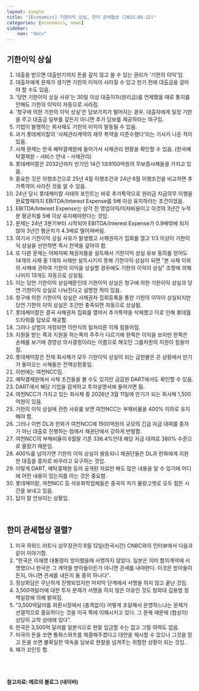 ```yaml
---
layout: single
title: "[Economics] 기한이익 상실, 한미 관세협상 (2025.09.12)"
categories: [economics, news]
sidebar:
    nav: "docs"
---
```


## 기한이익 상실
1. 대출을 받으면 대출만기까지 돈을 갚지 않고 쓸 수 있는 권리가 '기한의 이익'임.
1. 대출자에게 문제가 생기면 기한의 이익이 사라질 수 있고 만기 전에 대출금을 갚아야 할 수도 있음.
1. '당연 기한이익 상실 사유'는 30일 이상 대출이자(원리금)를 연체했을 때로 통지를 안해도 기한의 이익이 자동으로 사라짐.
1. '청구에 의한 기한의 이익 상실'은 담보가치가 떨어지는 경우, 대출자에게 일정 기한을 주고 대출금 일부를 갚든지 아니면 추가 담보를 제공하라는 여구임.
1. 기업이 발행하는 회사채도 기한의 이익이 발동될 수 있음.
1. 과거 롯데케미칼이 '사채관리계약의 재무 특약을 미준수했다'라는 기사가 나온 적이 있음.
1. 사채 문제는 한국 예탁결제원에 들어가서 사채관리 현황을 확인할 수 있음. (한국예탁결제원 - 서비스 안내 - 사채관리)
1. 롯데케미칼은 2032년까지 만기인 14건 1조9150억원의 무보증사채들을 가지고 있음.
1. 중요한 것은 이행조건으로 25년 4월 이행조건과 24년 6월 이행조건을 비교하면 추가특약이 사라진 것을 알 수 있음.
1. 24년 당시 롯데케미칼 사태의 포인트는 바로 추가특약으로 원리금 지급의무 이행을 완료할때까지 EBITDA/Interest Expense를 5배 이상 유지하라는 조건이었음.
1. EBITDA/Interest Expense는 상각 전 영업이익/이자비용이고 이것의 3년간 누적분 평균치를 5배 이상 유지해야한다는 것임.
1. 문제는 24년 3분기부터 시작되어 EBITDA/Interest Expense가 0.9배밖에 되지 않아 3년간 평균치가 4.3배로 떨어져버림.
1. 여기서 기한이익 상실 사유가 발생했고 사채권자가 집회를 열고 1/3 이상이 기한이익 상실을 선언하면 즉시 전액을 갚아야 함.
1. 또 다른 문제는 어찌저찌 채권자들을 설득해서 기한이익 상실 유보 동의를 얻어도 14개의 사채 중 1개의 사채만 설득시키지 못해 기한이익 상실이 되면 "본 사채 이외의 사채에 관하여 기한의 이익을 상실할 경우에도 기한의 이익이 상실" 조항에 의해 나머지 13개도 자동으로 상실됨.
1. 이는 당연 기한이익 상실때문인데 기한이익 상실은 청구에 의한 기한이익 상실과 당연 기한이익 상실로 나눠진다고 설명한 적이 있음.
1. 청구에 의한 기한이익 상실은 사채권자 집회등록을 통한 기한의 이익이 상실되지만 당연 기한의 이익 상실은 조건만 충족되면 자동으로 상실됨.
1. 롯데케미칼은 결국 사채권자 집회를 열어서 추가특약을 삭제했고 이로 인해 롯데월드타워를 담보로 제공함.
1. 그러나 상법이 개정되면 이런식의 일처리른 이제 힘들어짐.
1. 지원을 받는 쪽과 지원을 하는쪽의 주주가 다르기에 한쪽은 이익을 보지만 한쪽은 손해를 보기에 경영상 의사결정이라는 이름으로 해오던 그룹차원의 지원이 힘들어짐.
1. 롯데케미칼은 전체 회사채가 모두 기한이익 상실이 되는 급한불은 끈 상황에서 만기가 돌아오는 사채들은 전액상환중임.
1. 이번에는 여천NCC임.
1. 예탁결제원에서 사채 조건들을 볼 수도 있지만 금감원 DART에서도 확인할 수 있음.
1. DART에서 해당 기업을 검색하고 투자설명서에 들어가면 됨.
1. 여천NCC가 가지고 있는 회사채 중 2026년 3월 11일에 만기가 되는 회사채 1,500억원이 있음.
1. 기한의 이익 상실에 관한 사유를 보면 여천NCC는 부채비율을 400% 이하로 유지해야 함.
1. 그러나 이번 DL과 한화가 여천NCC에 1500억원의 규모의 긴급 자금 대여를 증자가 아닌 대출로 진행하는 점에서 채권단에서 강하게 반발함.
1. 여천NCC의 부채비율이 6월말 기준 338.4%인데 해당 자금 대여로 380% 수준으로 올랐기 때문임.
1. 400%를 넘어가면 기한의 이익 상실이 발동되니 채권단들은 DL과 한화에게 지원한 대출을 증자로 바꾸라고 요구하는 것임.
1. 이렇게 DART, 예탁결제원 등의 공개된 자료만 봐도 많은 내용을 알 수 있기에 어디에 어떤 내용이 있는지를 아는 것은 중요함.
1. 롯데케미칼, 여천NCC 등 석유화학업체들은 중국의 저가 물량고엣로 모두 힘든 시간을 보내고 있음.
1. 답이 잘 안보이는 상황임.

<br/>

## 한미 관세협상 결렬?
1. 미국 하워드 러트닉 상무장관이 9월 12일(한국시간) CNBC와의 인터뷰에서 다음과 같이 이야기함.
1. "한국은 이재명 대통령이 방미했을때 서명하지 않았다. 일본은 이미 합의계약에 서명했으니 한국은 그 계약을 받아들이든가 아니면 관세를 내야한다. 이것은 받아들이든지, 아니면 관세를 내든지 둘 중의 하나다".
1. 정상회담은 무난하게 진행되었지만 마지막 단계에서 서명을 하지 않고 끝난 것임.
1. 3,500억달러에 대한 투자 문제가 서명을 하지 않은 이유인 것도 청와대 김용범 정책실장에 의해 밝혀짐.
1. "3,500억달러를 외환시장에서 (충격없이) 어떻게 조달해서 운영하느냐는 문제가 선결적으로 중요하다는 것을 미국 쪽에 이해시키고 있다. 그 문제 때문에 (협상이) 상당히 교착 상태에 있다".
1. 한국은 3,500억 달러를 일본식으로 현찰 입금할 수는 없고 그럴 여력도 없음.
1. 미국이 돈을 쏘면 통화스와프를 체결해주겠다고 대안을 제시할 수 있으나 그것을 믿고 돈을 쏘면 불확실한 약속을 담보로 현찰을 넘겨주는 위험한 상황이 되는 것임.
1. 패가 꼬인듯 함.



<br/>
<br/>

#### 참고자료: 메르의 블로그 (네이버)